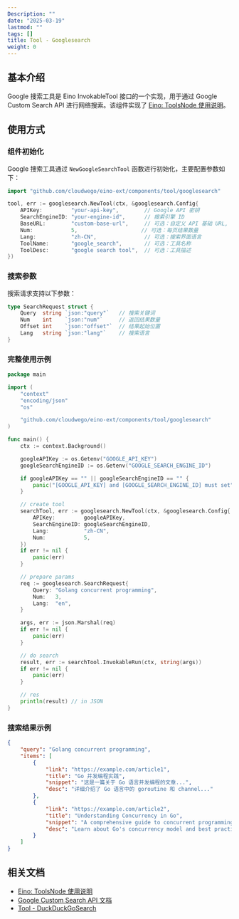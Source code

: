 ```yaml
---
Description: ""
date: "2025-03-19"
lastmod: ""
tags: []
title: Tool - Googlesearch
weight: 0
---
```


## **基本介绍**

Google 搜索工具是 Eino InvokableTool 接口的一个实现，用于通过 Google Custom Search API 进行网络搜索。该组件实现了 [Eino: ToolsNode 使用说明](/zh/docs/eino/core_modules/components/tools_node_guide)。

## **使用方式**

### **组件初始化**

Google 搜索工具通过 `NewGoogleSearchTool` 函数进行初始化，主要配置参数如下：

```go
import "github.com/cloudwego/eino-ext/components/tool/googlesearch"

tool, err := googlesearch.NewTool(ctx, &googlesearch.Config{
    APIKey:         "your-api-key",        // Google API 密钥
    SearchEngineID: "your-engine-id",      // 搜索引擎 ID
    BaseURL:        "custom-base-url",     // 可选：自定义 API 基础 URL, default: https://customsearch.googleapis.com
    Num:            5,                    // 可选：每页结果数量
    Lang:           "zh-CN",               // 可选：搜索界面语言
    ToolName:       "google_search",       // 可选：工具名称
    ToolDesc:       "google search tool",  // 可选：工具描述
})
```

### **搜索参数**

搜索请求支持以下参数：

```go
type SearchRequest struct {
    Query  string `json:"query"`   // 搜索关键词
    Num    int    `json:"num"`     // 返回结果数量
    Offset int    `json:"offset"`  // 结果起始位置
    Lang   string `json:"lang"`    // 搜索语言
}
```

### **完整使用示例**

```go
package main

import (
    "context"
    "encoding/json"
    "os"

    "github.com/cloudwego/eino-ext/components/tool/googlesearch"
)

func main() {
    ctx := context.Background()

    googleAPIKey := os.Getenv("GOOGLE_API_KEY")
    googleSearchEngineID := os.Getenv("GOOGLE_SEARCH_ENGINE_ID")

    if googleAPIKey == "" || googleSearchEngineID == "" {
        panic("[GOOGLE_API_KEY] and [GOOGLE_SEARCH_ENGINE_ID] must set")
    }

    // create tool
    searchTool, err := googlesearch.NewTool(ctx, &googlesearch.Config{
        APIKey:         googleAPIKey,
        SearchEngineID: googleSearchEngineID,
        Lang:           "zh-CN",
        Num:            5,
    })
    if err != nil {
        panic(err)
    }

    // prepare params
    req := googlesearch.SearchRequest{
        Query: "Golang concurrent programming",
        Num:   3,
        Lang:  "en",
    }

    args, err := json.Marshal(req)
    if err != nil {
        panic(err)
    }

    // do search
    result, err := searchTool.InvokableRun(ctx, string(args))
    if err != nil {
        panic(err)
    }

    // res
    println(result) // in JSON
}
```

### **搜索结果示例**

```json
{
    "query": "Golang concurrent programming",
    "items": [
        {
            "link": "https://example.com/article1",
            "title": "Go 并发编程实践",
            "snippet": "这是一篇关于 Go 语言并发编程的文章...",
            "desc": "详细介绍了 Go 语言中的 goroutine 和 channel..."
        },
        {
            "link": "https://example.com/article2",
            "title": "Understanding Concurrency in Go",
            "snippet": "A comprehensive guide to concurrent programming...",
            "desc": "Learn about Go's concurrency model and best practices..."
        }
    ]
}
```

## **相关文档**

- [Eino: ToolsNode 使用说明](/zh/docs/eino/core_modules/components/tools_node_guide)
- [Google Custom Search API 文档](https://developers.google.com/custom-search/v1/overview)
- [Tool - DuckDuckGoSearch](/zh/docs/eino/ecosystem_integration/tool/tool_duckduckgo_search)
